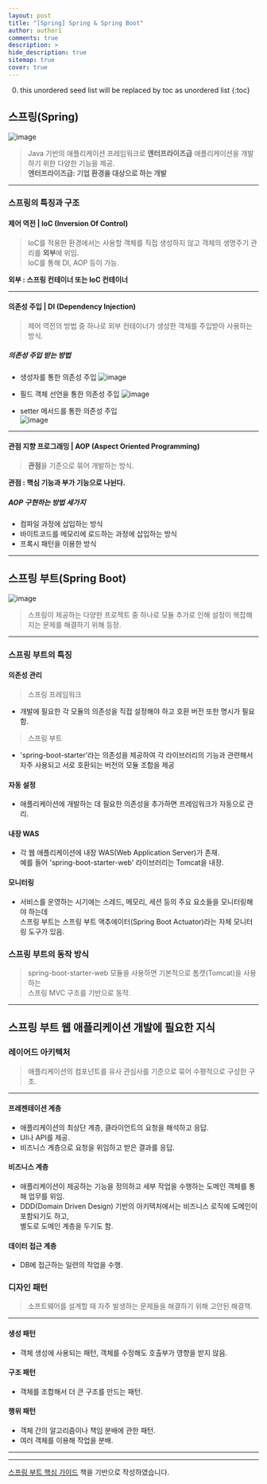 ```yaml
---
layout: post
title: "[Spring] Spring & Spring Boot"
author: author1
comments: true
description: >
hide_description: true
sitemap: true
cover: true
---
```


0. this unordered seed list will be replaced by toc as unordered list 
{:toc}

## 스프링(Spring)
![image](/assets/study/spring/springBoot/springLogo.png)
> Java 기반의 애플리케이션 프레임워크로 **엔터프라이즈급** 애플리케이션을 개발하기 위한 다양한 기능을 제공.<br>
**엔터프라이즈급: 기업 환경을 대상으로 하는 개발**
<hr>

### 스프링의 특징과 구조
#### 제어 역전 | IoC (Inversion Of Control)

> IoC를 적용한 환경에서는 사용할 객체를 직접 생성하지 않고 객체의 생명주기 관리를 **외부**에 위임.<br>IoC를 통해 DI, AOP 등이 가능.<br>

**외부 : 스프링 컨테이너 또는 IoC 컨테이너**<br>
<hr>

#### 의존성 주입 | DI (Dependency Injection)
> 제어 역전의 방법 중 하나로 외부 컨테이너가 생성한 객체를 주입받아 사용하는 방식.

##### 의존성 주입 받는 방법
- 생성자를 통한 의존성 주입
![image](/assets/study/spring/springBoot/di_constructor.png)

- 필드 객체 선언을 통한 의존성 주입
![image](/assets/study/spring/springBoot/di_field.png)

- setter 메서드를 통한 의존성 주입<br>
![image](/assets/study/spring/springBoot/di_setter.png)
<hr>

#### 관점 지향 프로그래밍 | AOP (Aspect Oriented Programming)
> **관점**을 기준으로 묶어 개발하는 방식.<br>

**관점 : 핵심 기능과 부가 기능으로 나뉜다.**

##### AOP 구현하는 방법 세가지
- 컴파일 과정에 삽입하는 방식
- 바이트코드를 메모리에 로드하는 과정에 삽입하는 방식
- 프록시 패턴을 이용한 방식
<hr>

## 스프링 부트(Spring Boot)
![image](/assets/study/spring/springBoot/springBootLogo.png)
> 스프링이 제공하는 다양한 프로젝트 중 하나로 모듈 추가로 인해 설정이 복잡해지는 문제를 해결하기 위해 등장.
<hr>

### 스프링 부트의 특징
#### 의존성 관리
>스프링 프레임워크
- 개발에 필요한 각 모듈의 의존성을 직접 설정해야 하고 호환 버전 또한 명시가 필요함.

>스프링 부트
- 'spring-boot-starter'라는 의존성을 제공하여 각 라이브러리의 기능과 관련해서 <br>자주 사용되고 서로 호환되는 버전의 모듈 조합을 제공

#### 자동 설정 
- 애플리케이션에 개발하는 데 필요한 의존성을 추가하면 프레임워크가 자동으로 관리.

#### 내장 WAS
- 각 웹 애플리케이션에 내장 WAS(Web Application Server)가 존재.<br>예를 들어 'spring-boot-starter-web' 라이브러리는 Tomcat을 내장.

#### 모니터링
- 서비스를 운영하는 시기에는 스레드, 메모리, 세션 등의 주요 요소들을 모니터링해야 하는데<br>스프링 부트는 스프링 부트 액추에이터(Spring Boot Actuator)라는 자체 모니터링 도구가 있음.

### 스프링 부트의 동작 방식
> spring-boot-starter-web 모듈을 사용하면 기본적으로 톰캣(Tomcat)을 사용하는 <br>스프링 MVC 구조를 기반으로 동작.
<hr>

## 스프링 부트 웹 애플리케이션 개발에 필요한 지식
### 레이어드 아키텍처
> 애플리케이션의 컴포넌트를 유사 관심사를 기준으로 묶어 수평적으로 구성한 구조.
<hr>

#### 프레젠테이션 계층
- 애플리케이션의 최상단 계층, 클라이언트의 요청을 해석하고 응답.
- UI나 API를 제공.
- 비즈니스 계층으로 요청을 위임하고 받은 결과를 응답.

#### 비즈니스 계층
- 애플리케이션이 제공하는 기능을 정의하고 세부 작업을 수행하는 도메인 객체를 통해 업무를 위임.
- DDD(Domain Driven Design) 기반의 아키텍처에서는 비즈니스 로직에 도메인이 포함되기도 하고,<br>별도로 도메인 계층을 두기도 함.

#### 데이터 접근 계층
- DB에 접근하는 일련의 작업을 수행.

### 디자인 패턴
> 소프트웨어를 설계할 때 자주 발생하는 문제들을 해결하기 위해 고안된 해결책.
<hr>

#### 생성 패턴
- 객체 생성에 사용되는 패턴, 객체를 수정해도 호출부가 영향을 받지 않음.
#### 구조 패턴
- 객체를 조합해서 더 큰 구조를 만드는 패턴.
#### 행위 패턴
- 객체 간의 알고리즘이나 책임 분배에 관한 패턴.
- 여러 객체를 이용해 작업을 분배.
<hr>


<hr>
<a href="https://www.aladin.co.kr/shop/wproduct.aspx?ItemId=296591989">스프링 부트 핵심 가이드</a> 책을 기반으로 작성하였습니다.